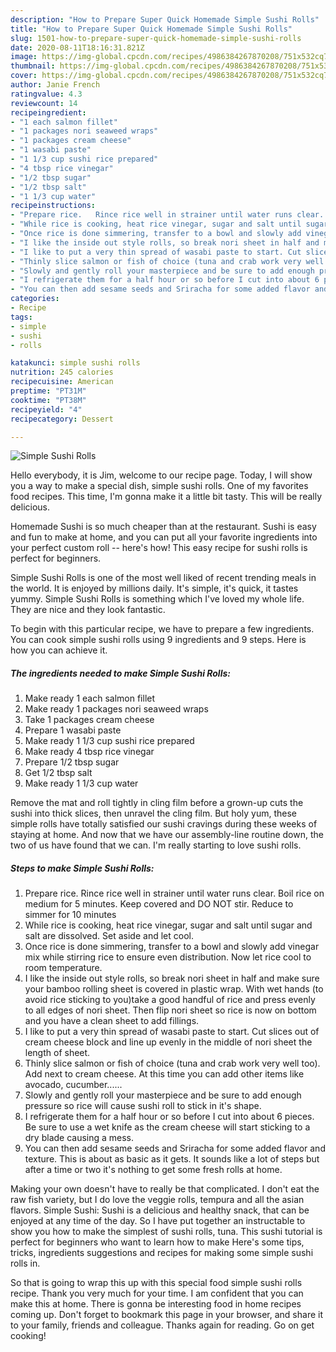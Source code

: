 ```yaml
---
description: "How to Prepare Super Quick Homemade Simple Sushi Rolls"
title: "How to Prepare Super Quick Homemade Simple Sushi Rolls"
slug: 1501-how-to-prepare-super-quick-homemade-simple-sushi-rolls
date: 2020-08-11T18:16:31.821Z
image: https://img-global.cpcdn.com/recipes/4986384267870208/751x532cq70/simple-sushi-rolls-recipe-main-photo.jpg
thumbnail: https://img-global.cpcdn.com/recipes/4986384267870208/751x532cq70/simple-sushi-rolls-recipe-main-photo.jpg
cover: https://img-global.cpcdn.com/recipes/4986384267870208/751x532cq70/simple-sushi-rolls-recipe-main-photo.jpg
author: Janie French
ratingvalue: 4.3
reviewcount: 14
recipeingredient:
- "1 each salmon fillet"
- "1 packages nori seaweed wraps"
- "1 packages cream cheese"
- "1 wasabi paste"
- "1 1/3 cup sushi rice prepared"
- "4 tbsp rice vinegar"
- "1/2 tbsp sugar"
- "1/2 tbsp salt"
- "1 1/3 cup water"
recipeinstructions:
- "Prepare rice.   Rince rice well in strainer until water runs clear. Boil rice on medium for 5 minutes. Keep covered and DO NOT stir. Reduce to simmer for 10 minutes"
- "While rice is cooking, heat rice vinegar, sugar and salt until sugar and salt are dissolved. Set aside and let cool."
- "Once rice is done simmering, transfer to a bowl and slowly add vinegar mix while stirring rice to ensure even distribution. Now let rice cool to room temperature."
- "I like the inside out style rolls, so break nori sheet in half and make sure your bamboo rolling sheet is covered in plastic wrap. With wet hands (to avoid rice sticking to you)take a good handful of rice and press evenly to all edges of nori sheet. Then flip nori sheet so rice is now on bottom and you have a clean sheet to add fillings."
- "I like to put a very thin spread of wasabi paste to start. Cut slices out of cream cheese block and line up evenly in the middle of nori sheet the length of sheet."
- "Thinly slice salmon or fish of choice (tuna and crab work very well too). Add next to cream cheese. At this time you can add other items like avocado, cucumber......"
- "Slowly and gently roll your masterpiece and be sure to add enough pressure so rice will cause sushi roll to stick in it&#39;s shape."
- "I refrigerate them for a half hour or so before I cut into about 6 pieces. Be sure to use a wet knife as the cream cheese will start sticking to a dry blade causing a mess."
- "You can then add sesame seeds and Sriracha for some added flavor and texture. This is about as basic as it gets. It sounds like a lot of steps but after a time or two it&#39;s nothing to get some fresh rolls at home."
categories:
- Recipe
tags:
- simple
- sushi
- rolls

katakunci: simple sushi rolls 
nutrition: 245 calories
recipecuisine: American
preptime: "PT31M"
cooktime: "PT38M"
recipeyield: "4"
recipecategory: Dessert

---
```



![Simple Sushi Rolls](https://img-global.cpcdn.com/recipes/4986384267870208/751x532cq70/simple-sushi-rolls-recipe-main-photo.jpg)

Hello everybody, it is Jim, welcome to our recipe page. Today, I will show you a way to make a special dish, simple sushi rolls. One of my favorites food recipes. This time, I'm gonna make it a little bit tasty. This will be really delicious.

Homemade Sushi is so much cheaper than at the restaurant. Sushi is easy and fun to make at home, and you can put all your favorite ingredients into your perfect custom roll -- here&#39;s how! This easy recipe for sushi rolls is perfect for beginners.

Simple Sushi Rolls is one of the most well liked of recent trending meals in the world. It is enjoyed by millions daily. It's simple, it's quick, it tastes yummy. Simple Sushi Rolls is something which I've loved my whole life. They are nice and they look fantastic.


To begin with this particular recipe, we have to prepare a few ingredients. You can cook simple sushi rolls using 9 ingredients and 9 steps. Here is how you can achieve it.

<!--inarticleads1-->

##### The ingredients needed to make Simple Sushi Rolls:

1. Make ready 1 each salmon fillet
1. Make ready 1 packages nori seaweed wraps
1. Take 1 packages cream cheese
1. Prepare 1 wasabi paste
1. Make ready 1 1/3 cup sushi rice prepared
1. Make ready 4 tbsp rice vinegar
1. Prepare 1/2 tbsp sugar
1. Get 1/2 tbsp salt
1. Make ready 1 1/3 cup water


Remove the mat and roll tightly in cling film before a grown-up cuts the sushi into thick slices, then unravel the cling film. But holy yum, these simple rolls have totally satisfied our sushi cravings during these weeks of staying at home. And now that we have our assembly-line routine down, the two of us have found that we can. I&#39;m really starting to love sushi rolls. 

<!--inarticleads2-->

##### Steps to make Simple Sushi Rolls:

1. Prepare rice.   Rince rice well in strainer until water runs clear. Boil rice on medium for 5 minutes. Keep covered and DO NOT stir. Reduce to simmer for 10 minutes
1. While rice is cooking, heat rice vinegar, sugar and salt until sugar and salt are dissolved. Set aside and let cool.
1. Once rice is done simmering, transfer to a bowl and slowly add vinegar mix while stirring rice to ensure even distribution. Now let rice cool to room temperature.
1. I like the inside out style rolls, so break nori sheet in half and make sure your bamboo rolling sheet is covered in plastic wrap. With wet hands (to avoid rice sticking to you)take a good handful of rice and press evenly to all edges of nori sheet. Then flip nori sheet so rice is now on bottom and you have a clean sheet to add fillings.
1. I like to put a very thin spread of wasabi paste to start. Cut slices out of cream cheese block and line up evenly in the middle of nori sheet the length of sheet.
1. Thinly slice salmon or fish of choice (tuna and crab work very well too). Add next to cream cheese. At this time you can add other items like avocado, cucumber......
1. Slowly and gently roll your masterpiece and be sure to add enough pressure so rice will cause sushi roll to stick in it&#39;s shape.
1. I refrigerate them for a half hour or so before I cut into about 6 pieces. Be sure to use a wet knife as the cream cheese will start sticking to a dry blade causing a mess.
1. You can then add sesame seeds and Sriracha for some added flavor and texture. This is about as basic as it gets. It sounds like a lot of steps but after a time or two it&#39;s nothing to get some fresh rolls at home.


Making your own doesn&#39;t have to really be that complicated. I don&#39;t eat the raw fish variety, but I do love the veggie rolls, tempura and all the asian flavors. Simple Sushi: Sushi is a delicious and healthy snack, that can be enjoyed at any time of the day. So I have put together an instructable to show you how to make the simplest of sushi rolls, tuna. This sushi tutorial is perfect for beginners who want to learn how to make Here&#39;s some tips, tricks, ingredients suggestions and recipes for making some simple sushi rolls in. 

So that is going to wrap this up with this special food simple sushi rolls recipe. Thank you very much for your time. I am confident that you can make this at home. There is gonna be interesting food in home recipes coming up. Don't forget to bookmark this page in your browser, and share it to your family, friends and colleague. Thanks again for reading. Go on get cooking!
